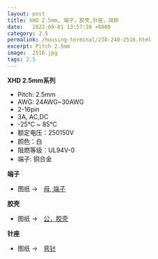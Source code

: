 ```yaml
---
layout: post
title: XHD 2.5mm, 端子，胶壳,针座，双排
date:   2022-09-01 13:57:38 +0800
category: 2.5
permalink: /housing-terminal/238-240-2516.html
excerpt: Pitch 2.5mm
image:  2516.jpg
tags: 2.5
---
```


__XHD 2.5mm系列__

* Pitch: 2.5mm
* AWG: 24AWG~30AWG
* 2-16pin
* 3A, AC,DC
* -25℃ ~ 85℃
* 额定电压：250150V
* 颜色：白
* 阻燃等级：UL94V-0
* 端子: 铜合金

__端子__

* 图纸 →　[母, 端子](/assets/2022/238-2516-XHD-T.pdf)

__胶壳__

* 图纸 →　[公，胶壳](/assets/2022/239-2516-XHD-H.pdf)

__针座__

* 图纸 →　[弯针](/assets/2022/240-2516-XHD-WR-JM.pdf)